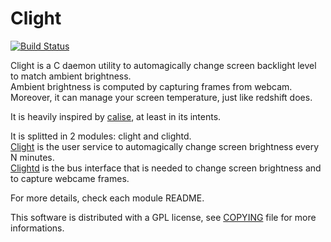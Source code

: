 # Clight

[![Build Status](https://travis-ci.org/FedeDP/Clight.svg?branch=master)](https://travis-ci.org/FedeDP/Clight)

Clight is a C daemon utility to automagically change screen backlight level to match ambient brightness.  
Ambient brightness is computed by capturing frames from webcam.  
Moreover, it can manage your screen temperature, just like redshift does.

It is heavily inspired by [calise](http://calise.sourceforge.net/wordpress/), at least in its intents.

It is splitted in 2 modules: clight and clightd.  
[Clight](https://github.com/FedeDP/Clight/tree/master/clight) is the user service to automagically change screen brightness every N minutes.  
[Clightd](https://github.com/FedeDP/Clight/tree/master/clightd) is the bus interface that is needed to change screen brightness and to capture webcame frames.  

For more details, check each module README.

This software is distributed with a GPL license, see [COPYING](https://github.com/FedeDP/Clight/blob/master/COPYING) file for more informations.

